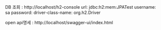 DB 조회 :  http://localhost/h2-console
    url: jdbc:h2:mem:JPATest
    username: sa
    password:
    driver-class-name: org.h2.Driver
    
open api명세 : http://localhost/swagger-ui/index.html